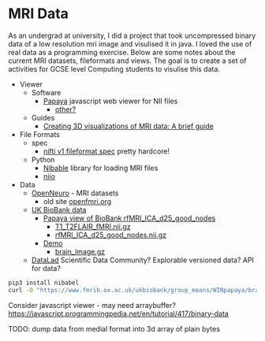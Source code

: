 MRI Data
========

As an undergrad at university, I did a project that took uncompressed binary data of a low resolution mri image and visulised it in java.
I loved the use of real data as a programming exercise.
Below are some notes about the current MRI datasets, fileformats and views.
The goal is to create a set of activities for GCSE level Computing students to visulise this data.

* Viewer
    * Software
        * [Papaya](http://rii-mango.github.io/Papaya/) javascript web viewer for NII files
            * [other?](http://mangoviewer.com/papaya.html)
    * Guides
        * [Creating 3D visualizations of MRI data: A brief guide](https://f1000research.com/articles/4-466)
* File Formats
    * spec
        * [nifti v1 fileformat spec](https://brainder.org/2012/09/23/the-nifti-file-format/) pretty hardcore!
    * Python 
        * [Nibable](https://nipy.org/nibabel/gettingstarted.html) library for loading MRI files
        * [niio](https://github.com/kristianeschenburg/niio)
* Data
    * [OpenNeuro](https://openneuro.org/) - MRI datasets
        * old site [openfmri.org](https://openfmri.org/dataset/)
    * [UK BioBank data](https://www.fmrib.ox.ac.uk/ukbiobank/)
        * [Papaya view of BioBank rfMRI_ICA_d25_good_nodes](https://www.fmrib.ox.ac.uk/ukbiobank/group_means/rfMRI_ICA_d25_good_nodes.html)
            * [T1_T2FLAIR_fMRI.nii.gz](https://www.fmrib.ox.ac.uk/ukbiobank/group_means/ukb/T1_T2FLAIR_fMRI.nii.gz)
            * [rfMRI_ICA_d25_good_nodes.nii.gz](https://www.fmrib.ox.ac.uk/ukbiobank/group_means/ukb/rfMRI_ICA_d25_good_nodes.nii.gz)
        * [Demo](https://www.fmrib.ox.ac.uk/ukbiobank/group_means/WINpapaya/GeneralTemplate/?path=%22../data/General/edge_list_d25.csv%22&param=0;2;Red%20Overlay;Blue%20Overlay;3;15;(0,0,0))
            * [brain_image.gz](https://www.fmrib.ox.ac.uk/ukbiobank/group_means/WINpapaya/brain_image.gz)
    * [DataLad](https://www.datalad.org/) Scientific Data Community? Explorable versioned data? API for data?

```bash
pip3 install nibabel
curl -O "https://www.fmrib.ox.ac.uk/ukbiobank/group_means/WINpapaya/brain_image.gz"
```

Consider javascript viewer - may need arraybuffer?
https://javascript.programmingpedia.net/en/tutorial/417/binary-data

TODO: dump data from medial format into 3d array of plain bytes
